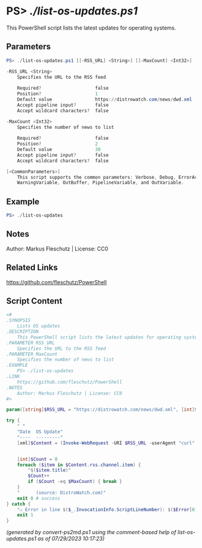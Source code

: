 PS> *./list-os-updates.ps1*
====================

This PowerShell script lists the latest updates for operating systems.

Parameters
----------
```powershell
PS> ./list-os-updates.ps1 [[-RSS_URL] <String>] [[-MaxCount] <Int32>] [<CommonParameters>]

-RSS_URL <String>
    Specifies the URL to the RSS feed
    
    Required?                    false
    Position?                    1
    Default value                https://distrowatch.com/news/dwd.xml
    Accept pipeline input?       false
    Accept wildcard characters?  false

-MaxCount <Int32>
    Specifies the number of news to list
    
    Required?                    false
    Position?                    2
    Default value                30
    Accept pipeline input?       false
    Accept wildcard characters?  false

[<CommonParameters>]
    This script supports the common parameters: Verbose, Debug, ErrorAction, ErrorVariable, WarningAction, 
    WarningVariable, OutBuffer, PipelineVariable, and OutVariable.
```

Example
-------
```powershell
PS> ./list-os-updates

```

Notes
-----
Author: Markus Fleschutz | License: CC0

Related Links
-------------
https://github.com/fleschutz/PowerShell

Script Content
--------------
```powershell
<#
.SYNOPSIS
	Lists OS updates
.DESCRIPTION
	This PowerShell script lists the latest updates for operating systems.
.PARAMETER RSS_URL
	Specifies the URL to the RSS feed
.PARAMETER MaxCount
	Specifies the number of news to list
.EXAMPLE
	PS> ./list-os-updates
.LINK
	https://github.com/fleschutz/PowerShell
.NOTES
	Author: Markus Fleschutz | License: CC0
#>

param([string]$RSS_URL = "https://distrowatch.com/news/dwd.xml", [int]$MaxCount = 30)

try {
	" "
	"Date  OS Update"
	"----  ---------"
	[xml]$Content = (Invoke-WebRequest -URI $RSS_URL -userAgent "curl" -useBasicParsing).Content


	[int]$Count = 0
	foreach ($item in $Content.rss.channel.item) {
		"$($item.title)"
		$Count++
		if ($Count -eq $MaxCount) { break }
	}
	"      (source: DistroWatch.com)"
	exit 0 # success
} catch {
	"⚠️ Error in line $($_.InvocationInfo.ScriptLineNumber): $($Error[0])"
	exit 1
}
```

*(generated by convert-ps2md.ps1 using the comment-based help of list-os-updates.ps1 as of 07/29/2023 10:17:23)*
